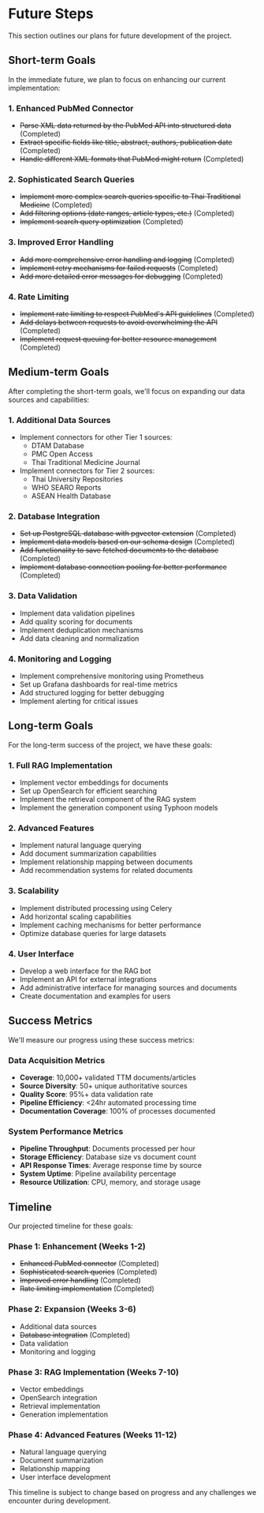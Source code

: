 # Future Steps

This section outlines our plans for future development of the project.

## Short-term Goals

In the immediate future, we plan to focus on enhancing our current implementation:

### 1. Enhanced PubMed Connector
- ~~Parse XML data returned by the PubMed API into structured data~~ (Completed)
- ~~Extract specific fields like title, abstract, authors, publication date~~ (Completed)
- ~~Handle different XML formats that PubMed might return~~ (Completed)

### 2. Sophisticated Search Queries
- ~~Implement more complex search queries specific to Thai Traditional Medicine~~ (Completed)
- ~~Add filtering options (date ranges, article types, etc.)~~ (Completed)
- ~~Implement search query optimization~~ (Completed)

### 3. Improved Error Handling
- ~~Add more comprehensive error handling and logging~~ (Completed)
- ~~Implement retry mechanisms for failed requests~~ (Completed)
- ~~Add more detailed error messages for debugging~~ (Completed)

### 4. Rate Limiting
- ~~Implement rate limiting to respect PubMed's API guidelines~~ (Completed)
- ~~Add delays between requests to avoid overwhelming the API~~ (Completed)
- ~~Implement request queuing for better resource management~~ (Completed)

## Medium-term Goals

After completing the short-term goals, we'll focus on expanding our data sources and capabilities:

### 1. Additional Data Sources
- Implement connectors for other Tier 1 sources:
  - DTAM Database
  - PMC Open Access
  - Thai Traditional Medicine Journal
- Implement connectors for Tier 2 sources:
  - Thai University Repositories
  - WHO SEARO Reports
  - ASEAN Health Database

### 2. Database Integration
- ~~Set up PostgreSQL database with pgvector extension~~ (Completed)
- ~~Implement data models based on our schema design~~ (Completed)
- ~~Add functionality to save fetched documents to the database~~ (Completed)
- ~~Implement database connection pooling for better performance~~ (Completed)

### 3. Data Validation
- Implement data validation pipelines
- Add quality scoring for documents
- Implement deduplication mechanisms
- Add data cleaning and normalization

### 4. Monitoring and Logging
- Implement comprehensive monitoring using Prometheus
- Set up Grafana dashboards for real-time metrics
- Add structured logging for better debugging
- Implement alerting for critical issues

## Long-term Goals

For the long-term success of the project, we have these goals:

### 1. Full RAG Implementation
- Implement vector embeddings for documents
- Set up OpenSearch for efficient searching
- Implement the retrieval component of the RAG system
- Implement the generation component using Typhoon models

### 2. Advanced Features
- Implement natural language querying
- Add document summarization capabilities
- Implement relationship mapping between documents
- Add recommendation systems for related documents

### 3. Scalability
- Implement distributed processing using Celery
- Add horizontal scaling capabilities
- Implement caching mechanisms for better performance
- Optimize database queries for large datasets

### 4. User Interface
- Develop a web interface for the RAG bot
- Implement an API for external integrations
- Add administrative interface for managing sources and documents
- Create documentation and examples for users

## Success Metrics

We'll measure our progress using these success metrics:

### Data Acquisition Metrics
- **Coverage**: 10,000+ validated TTM documents/articles
- **Source Diversity**: 50+ unique authoritative sources
- **Quality Score**: 95%+ data validation rate
- **Pipeline Efficiency**: <24hr automated processing time
- **Documentation Coverage**: 100% of processes documented

### System Performance Metrics
- **Pipeline Throughput**: Documents processed per hour
- **Storage Efficiency**: Database size vs document count
- **API Response Times**: Average response time by source
- **System Uptime**: Pipeline availability percentage
- **Resource Utilization**: CPU, memory, and storage usage

## Timeline

Our projected timeline for these goals:

### Phase 1: Enhancement (Weeks 1-2)
- ~~Enhanced PubMed connector~~ (Completed)
- ~~Sophisticated search queries~~ (Completed)
- ~~Improved error handling~~ (Completed)
- ~~Rate limiting implementation~~ (Completed)

### Phase 2: Expansion (Weeks 3-6)
- Additional data sources
- ~~Database integration~~ (Completed)
- Data validation
- Monitoring and logging

### Phase 3: RAG Implementation (Weeks 7-10)
- Vector embeddings
- OpenSearch integration
- Retrieval implementation
- Generation implementation

### Phase 4: Advanced Features (Weeks 11-12)
- Natural language querying
- Document summarization
- Relationship mapping
- User interface development

This timeline is subject to change based on progress and any challenges we encounter during development.